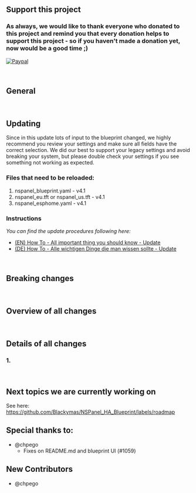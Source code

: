 ## Support this project

### As always, we would like to thank everyone who donated to this project and remind you that every donation helps to support this project - so if you haven't made a donation yet, now would be a good time ;)

[![Paypal](https://user-images.githubusercontent.com/41958506/212499642-b2fd097a-0938-4bfc-b37b-74df64592c58.png)](https://www.paypal.com/donate/?hosted_button_id=S974SWQMB8PB2)

&nbsp;
## General


&nbsp;
## Updating
Since in this update lots of input to the blueprint changed, we highly recommend you review your settings and make sure all fields have the correct selection. We did our best to support your legacy settings and avoid breaking your system, but please double check your settings if you see something not working as expected.

### Files that need to be reloaded:
1. nspanel_blueprint.yaml - v4.1
2. nspanel_eu.tft or nspanel_us.tft - v4.1
3. nspanel_esphome.yaml - v4.1

### Instructions
 _You can find the update procedures following here:_
- [(EN) How To - All important thing you should know - Update](https://github.com/Blackymas/NSPanel_HA_Blueprint/wiki/(EN)-HowTo---All-important-thing-you-should-know#2-update-blueprint)
- [(DE) How To - Alle wichtigen Dinge die man wissen sollte - Update](https://github.com/Blackymas/NSPanel_HA_Blueprint/wiki/(DE)-HowTo---Alle-wichtigen-Dinge-die-man-wissen-sollte#2-update-blueprint)


&nbsp;
## Breaking changes

&nbsp;
## Overview of all changes

&nbsp;
## Details of all changes

### 1. 

&nbsp;
## Next topics we are currently working on
See here: https://github.com/Blackymas/NSPanel_HA_Blueprint/labels/roadmap

## Special thanks to:
* @chpego
  - Fixes on README.md and blueprint UI (#1059)

## New Contributors
* @chpego

